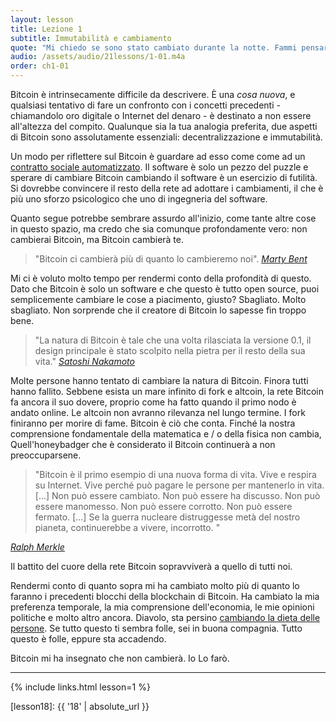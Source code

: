 ```yaml
---
layout: lesson
title: Lezione 1
subtitle: Immutabilità e cambiamento
quote: "Mi chiedo se sono stato cambiato durante la notte. Fammi pensare. Ero lo stesso quando mi sono alzato stamattina? Mi sembra quasi di ricordare di essermi sentito un po 'diverso. Ma se non sono la stessa cosa, la domanda successiva è "Chi sono io?" Ah, questo è il grande enigma!"
audio: /assets/audio/21lessons/1-01.m4a
order: ch1-01
---
```


Bitcoin è intrinsecamente difficile da descrivere. È una *cosa nuova*, e qualsiasi tentativo di fare un confronto con i concetti precedenti - chiamandolo oro digitale o Internet del denaro - è destinato a non essere all'altezza del compito. Qualunque sia la tua analogia preferita, due aspetti di Bitcoin sono assolutamente essenziali: decentralizzazione e immutabilità.

Un modo per riflettere sul  Bitcoin è guardare ad esso come come ad un [contratto sociale automatizzato][automated social contract]. Il software è solo un pezzo del puzzle e sperare di cambiare Bitcoin cambiando il software è un esercizio di futilità. Si dovrebbe convincere il resto della rete ad adottare i cambiamenti,  il che è più uno sforzo psicologico che uno di ingegneria del software.

Quanto segue potrebbe sembrare assurdo all'inizio, come tante altre cose in questo spazio, ma credo che sia comunque profondamente vero: non cambierai Bitcoin, ma Bitcoin cambierà te.

> "Bitcoin ci cambierà più di quanto lo cambieremo noi". 
> <cite>[Marty Bent][bent]</cite>

Mi ci è voluto molto tempo per rendermi conto della profondità di questo. Dato che Bitcoin è solo un software e che questo è tutto open source, puoi semplicemente cambiare le cose a piacimento, giusto? Sbagliato. Molto sbagliato. Non sorprende che il creatore di Bitcoin lo sapesse fin troppo bene.

> "La natura di Bitcoin è tale che una volta rilasciata la versione 0.1, il design principale è stato scolpito nella pietra per il resto della sua vita."
> <cite>[Satoshi Nakamoto]</cite>

Molte persone hanno tentato di cambiare la natura di Bitcoin. Finora tutti hanno fallito. Sebbene esista un mare infinito di fork e altcoin, la rete Bitcoin fa ancora il suo dovere, proprio come ha fatto quando il primo nodo è andato online. Le altcoin non avranno rilevanza nel lungo termine. I fork finiranno per morire di fame. Bitcoin è ciò che conta. Finché la nostra comprensione fondamentale della matematica e / o della fisica non cambia, Quell'honeybadger che è considerato il Bitcoin continuerà a non preoccuparsene.

> "Bitcoin è il primo esempio di una nuova forma di vita. Vive e respira su Internet. Vive perché può pagare le persone per mantenerlo in vita. [...] Non può essere cambiato. Non può essere ha discusso. Non può essere manomesso. Non può essere corrotto. Non può essere fermato. [...] Se la guerra nucleare distruggesse metà del nostro pianeta, continuerebbe a vivere, incorrotto. "

<cite>[Ralph Merkle]</cite>

Il battito del cuore della rete Bitcoin sopravviverà a quello di tutti noi.

Rendermi conto di quanto sopra mi ha cambiato molto più di quanto lo faranno 
i precedenti blocchi della blockchain di Bitcoin. Ha cambiato la mia preferenza 
temporale, la mia comprensione dell'economia, le mie opinioni politiche e molto 
altro ancora. Diavolo, sta persino [cambiando la dieta delle persone][carnivores]. 
Se tutto questo ti sembra folle, sei in buona compagnia. Tutto questo 
è folle, eppure sta accadendo. 

Bitcoin mi ha insegnato che non cambierà. Io Lo farò.

---

{% include links.html lesson=1 %}

<!-- Internal -->
[gravity]: https://dergigi.com/2019/05/01/bitcoins-gravity/
[proof-of-life]: https://dergigi.com/2019/08/07/proof-of-life/
[lesson18]: {{ '18' | absolute_url }}

<!-- Further Reading -->
[automated social contract]: https://medium.com/@hasufly/bitcoins-social-contract-1f8b05ee24a9
[carnivores]: https://motherboard.vice.com/en_us/article/ne74nw/inside-the-world-of-the-bitcoin-carnivores
[tftc]: https://tftc.io/tales-from-the-crypt/
[bent]: https://tftc.io/martys-bent/

<!-- Quotes -->
[Ralph Merkle]: http://merkle.com/papers/DAOdemocracyDraft.pdf
[Satoshi Nakamoto]: https://bitcointalk.org/index.php?topic=195.msg1611#msg1611

<!-- Twitter People -->
[Marty Bent]: https://twitter.com/martybent

<!-- Wikipedia -->
[alice]: https://en.wikipedia.org/wiki/Alice%27s_Adventures_in_Wonderland
[carroll]: https://en.wikipedia.org/wiki/Lewis_Carroll
